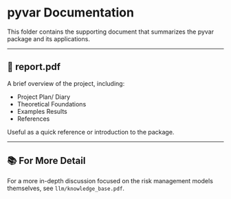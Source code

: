 # pyvar Documentation

This folder contains the supporting document that summarizes the pyvar package and its applications.

---

## 📄 report.pdf

A brief overview of the project, including:
- Project Plan/ Diary
- Theoretical Foundations
- Examples Results
- References

Useful as a quick reference or introduction to the package.

---

## 📚 For More Detail

For a more in-depth discussion focused on the risk management models themselves, see `llm/knowledge_base.pdf`.

